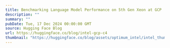 ```yaml
---
title: Benchmarking Language Model Performance on 5th Gen Xeon at GCP
description: ""
summary: ""
pubDate: Tue, 17 Dec 2024 00:00:00 GMT
source: Hugging Face Blog
url: https://huggingface.co/blog/intel-gcp-c4
thumbnail: "https://huggingface.co/blog/assets/optimum_intel/intel_thumbnail.png"
---
```


